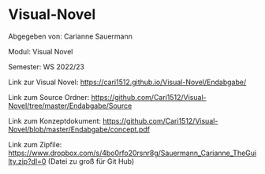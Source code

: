 # Visual-Novel

Abgegeben von: Carianne Sauermann

Modul: Visual Novel

Semester: WS 2022/23

Link zur Visual Novel: https://cari1512.github.io/Visual-Novel/Endabgabe/

Link zum Source Ordner: https://github.com/Cari1512/Visual-Novel/tree/master/Endabgabe/Source

Link zum Konzeptdokument: https://github.com/Cari1512/Visual-Novel/blob/master/Endabgabe/concept.pdf

Link zum Zipfile: https://www.dropbox.com/s/4bo0rfo20rsnr8g/Sauermann_Carianne_TheGuilty.zip?dl=0  (Datei zu groß für Git Hub)
